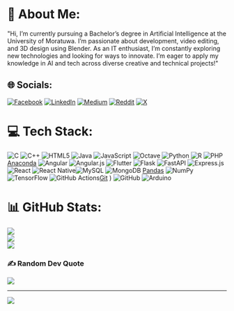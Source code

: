 # 💫 About Me:
"Hi, I’m currently pursuing a Bachelor’s degree in Artificial Intelligence at the University of Moratuwa. I’m passionate about development, video editing, and 3D design using Blender. As an IT enthusiast, I’m constantly exploring new technologies and looking for ways to innovate. I’m eager to apply my knowledge in AI and tech across diverse creative and technical projects!"


## 🌐 Socials:
[![Facebook](https://img.shields.io/badge/Facebook-%231877F2.svg?logo=Facebook&logoColor=white)](https://facebook.com/AbsarMohammed) [![LinkedIn](https://img.shields.io/badge/LinkedIn-%230077B5.svg?logo=linkedin&logoColor=white)](https://linkedin.com/in/AbsarMohammed) [![Medium](https://img.shields.io/badge/Medium-12100E?logo=medium&logoColor=white)](https://medium.com/@AbsarMohammed) [![Reddit](https://img.shields.io/badge/Reddit-%23FF4500.svg?logo=Reddit&logoColor=white)](https://reddit.com/user/HarrPotter6151) [![X](https://img.shields.io/badge/X-black.svg?logo=X&logoColor=white)](https://x.com/AbsarMohammed) 

# 💻 Tech Stack:
![C](https://img.shields.io/badge/c-%2300599C.svg?style=for-the-badge&logo=c&logoColor=white) ![C++](https://img.shields.io/badge/c++-%2300599C.svg?style=for-the-badge&logo=c%2B%2B&logoColor=white) ![HTML5](https://img.shields.io/badge/html5-%23E34F26.svg?style=for-the-badge&logo=html5&logoColor=white) ![Java](https://img.shields.io/badge/java-%23ED8B00.svg?style=for-the-badge&logo=openjdk&logoColor=white) ![JavaScript](https://img.shields.io/badge/javascript-%23323330.svg?style=for-the-badge&logo=javascript&logoColor=%23F7DF1E) ![Octave](https://img.shields.io/badge/OCTAVE-darkblue?style=for-the-badge&logo=octave&logoColor=fcd683) ![Python](https://img.shields.io/badge/python-3670A0?style=for-the-badge&logo=python&logoColor=ffdd54) ![R](https://img.shields.io/badge/r-%23276DC3.svg?style=for-the-badge&logo=r&logoColor=white) ![PHP](https://img.shields.io/badge/php-%23777BB4.svg?style=for-the-badge&logo=php&logoColor=white) [Anaconda](https://img.shields.io/badge/Anaconda-%2344A833.svg?style=for-the-badge&logo=anaconda&logoColor=white) ![Angular](https://img.shields.io/badge/angular-%23DD0031.svg?style=for-the-badge&logo=angular&logoColor=white) ![Angular.js](https://img.shields.io/badge/angular.js-%23E23237.svg?style=for-the-badge&logo=angularjs&logoColor=white)  ![Flutter](https://img.shields.io/badge/Flutter-%2302569B.svg?style=for-the-badge&logo=Flutter&logoColor=white) ![Flask](https://img.shields.io/badge/flask-%23000.svg?style=for-the-badge&logo=flask&logoColor=white) ![FastAPI](https://img.shields.io/badge/FastAPI-005571?style=for-the-badge&logo=fastapi) ![Express.js](https://img.shields.io/badge/express.js-%23404d59.svg?style=for-the-badge&logo=express&logoColor=%2361DAFB)![React](https://img.shields.io/badge/react-%2320232a.svg?style=for-the-badge&logo=react&logoColor=%2361DAFB) ![React Native](https://img.shields.io/badge/react_native-%2320232a.svg?style=for-the-badge&logo=react&logoColor=%2361DAFB)![MySQL](https://img.shields.io/badge/mysql-4479A1.svg?style=for-the-badge&logo=mysql&logoColor=white) ![MongoDB](https://img.shields.io/badge/MongoDB-%234ea94b.svg?style=for-the-badge&logo=mongodb&logoColor=white) [Pandas](https://img.shields.io/badge/pandas-%23150458.svg?style=for-the-badge&logo=pandas&logoColor=white) ![NumPy](https://img.shields.io/badge/numpy-%23013243.svg?style=for-the-badge&logo=numpy&logoColor=white) ![TensorFlow](https://img.shields.io/badge/TensorFlow-%23FF6F00.svg?style=for-the-badge&logo=TensorFlow&logoColor=white) ![GitHub Actions](https://img.shields.io/badge/github%20actions-%232671E5.svg?style=for-the-badge&logo=githubactions&logoColor=white)[Git](https://img.shields.io/badge/git-%23F05033.svg?style=for-the-badge&logo=git&logoColor=white) ) ![GitHub](https://img.shields.io/badge/github-%23121011.svg?style=for-the-badge&logo=github&logoColor=white)  ![Arduino](https://img.shields.io/badge/-Arduino-00979D?style=for-the-badge&logo=Arduino&logoColor=white)
# 📊 GitHub Stats:
![](https://github-readme-stats.vercel.app/api?username=absarmohammed&theme=dark&hide_border=false&include_all_commits=false&count_private=false)<br/>
![](https://github-readme-streak-stats.herokuapp.com/?user=absarmohammed&theme=dark&hide_border=false)<br/>
![](https://github-readme-stats.vercel.app/api/top-langs/?username=absarmohammed&theme=dark&hide_border=false&include_all_commits=false&count_private=false&layout=compact)

### ✍️ Random Dev Quote
![](https://quotes-github-readme.vercel.app/api?type=horizontal&theme=radical)

---
[![](https://visitcount.itsvg.in/api?id=absarmohammed&icon=0&color=0)](https://visitcount.itsvg.in)

<!-- Proudly created with GPRM ( https://gprm.itsvg.in ) -->
